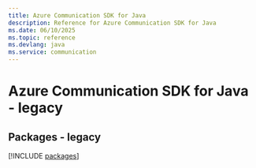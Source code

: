 ```yaml
---
title: Azure Communication SDK for Java
description: Reference for Azure Communication SDK for Java
ms.date: 06/10/2025
ms.topic: reference
ms.devlang: java
ms.service: communication
---
```

# Azure Communication SDK for Java - legacy
## Packages - legacy
[!INCLUDE [packages](communication-index.md)]